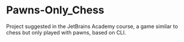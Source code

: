 # Pawns-Only_Chess
Project suggested in the JetBrains Academy course, a game similar to chess but only played with pawns, based on CLI.
